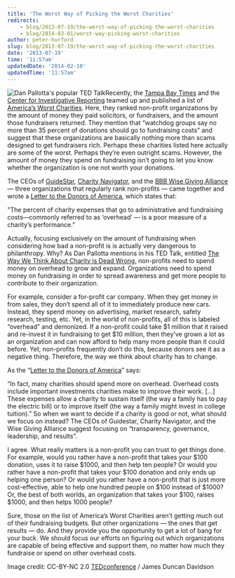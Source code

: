 ```yaml
---
title: 'The Worst Way of Picking the Worst Charities'
redirects:
    - blog/2013-07-19/the-worst-way-of-picking-the-worst-charities
    - blog/2014-03-01/worst-way-picking-worst-charities
author: peter-hurford
slug: blog/2013-07-19/the-worst-way-of-picking-the-worst-charities
date: '2013-07-19'
time: '11:57am'
updatedDate: '2014-02-10'
updatedTime: '11:57am'
---
```

![Dan Pallotta's popular TED Talk](http://farm9.staticflickr.com/8506/8520071914_a44217fec6_n.jpg)Recently, the [Tampa Bay Times](http://tampabay.com) and the [Center for Investigative Reporting](http://cironline.org) teamed up and published a list of [America’s Worst Charities](http://www.tampabay.com/americas-worst-charities/). Here, they ranked non-profit organizations by the amount of money they paid solicitors, or fundraisers, and the amount those fundraisers returned. They mention that “watchdog groups say no more than 35 percent of donations should go to fundraising costs” and suggest that these organizations are basically nothing more than scams designed to get fundraisers rich. Perhaps these charities listed here actually are some of the worst. Perhaps they’re even outright scams. However, the amount of money they spend on fundraising isn’t going to let you know whether the organization is one not worth your donations.

The CEOs of [GuideStar](http://www.guidestar.org), [Charity Navigator](http://www.charitynavigator.org), and the [BBB Wise Giving Alliance](http://www.bbb.org/us/charity/%20) — three organizations that regularly rank non-profits — came together and wrote a [Letter to the Donors of America](http://overheadmyth.com/letter-to-the-donors-of-america/), which states that: 

"The percent of charity expenses that go to administrative and fundraising costs—commonly referred to as ‘overhead’ — is a poor measure of a charity’s performance.”

Actually, focusing exclusively on the amount of fundraising when considering how bad a non-profit is is actually very dangerous to philanthropy. Why? As Dan Pallotta mentions in his TED Talk, entitled [The Way We Think About Charity is Dead Wrong](http://www.youtube.com/watch?v=bfAzi6D5FpM), non-profits need to spend money on overhead to grow and expand. Organizations need to spend money on fundraising in order to spread awareness and get more people to contribute to their organization.

For example, consider a for-profit car company. When they get money in from sales, they don’t spend all of it to immediately produce new cars. Instead, they spend money on advertising, market research, safety research, testing, etc. Yet, in the world of non-profits, all of this is labeled “overhead” and demonized. If a non-profit could take $1 million that it raised and re-invest it in fundraising to get $10 million, then they’ve grown a lot as an organization and can now afford to help many more people than it could before. Yet, non-profits frequently don’t do this, because donors see it as a negative thing. Therefore, the way we think about charity has to change.

As the “[Letter to the Donors of America](http://overheadmyth.com/letter-to-the-donors-of-america/)” says:

“In fact, many charities should spend more on overhead. Overhead costs include important investments charities make to improve their work. [...] These expenses allow a charity to sustain itself (the way a family has to pay the electric bill) or to improve itself (the way a family might invest in college tuition).” So when we want to decide if a charity is good or not, what should we focus on instead? The CEOs of Guidestar, Charity Navigator, and the Wise Giving Alliance suggest focusing on “transparency, governance, leadership, and results”.

I agree. What really matters is a non-profit you can trust to get things done. For example, would you rather have a non-profit that takes your $100 donation, uses it to raise $1000, and then help ten people? Or would you rather have a non-profit that takes your $100 donation and only ends up helping one person? Or would you rather have a non-profit that is just more cost-effective, able to help one hundred people on $100 instead of $1000? Or, the best of both worlds, an organization that takes your $100, raises $1000, and then helps 1000 people?

Sure, those on the list of America’s Worst Charities aren’t getting much out of their fundraising budgets. But other organizations — the ones that get results — do. And they provide you the opportunity to get a lot of bang for your buck. We should focus our efforts on figuring out which organizations are capable of being effective and support them, no matter how much they fundraise or spend on other overhead costs.

Image credit: CC-BY-NC 2.0 [TEDconference](http://www.flickr.com/photos/62773263@N00/8520071914) / James Duncan Davidson